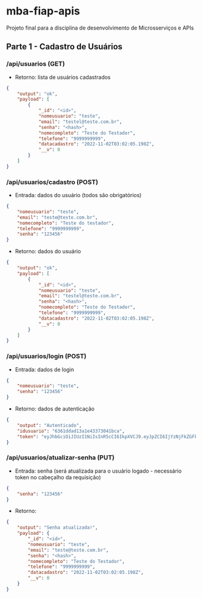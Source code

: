 # mba-fiap-apis
Projeto final para a disciplina de desenvolvimento de Microsserviços e APIs

## Parte 1 - Cadastro de Usuários

### /api/usuarios (GET)
- Retorno: lista de usuários cadastrados
```json
{
    "output": "ok",
    "payload": [
        {
            "_id": "<id>",
            "nomeusuario": "teste",
            "email": "testel@teste.com.br",
            "senha": "<hash>",
            "nomecompleto": "Teste do Testador",
            "telefone": "9999999999",
            "datacadastro": "2022-11-02T03:02:05.198Z",
            "__v": 0
        }
    ]
}
```

### /api/usuarios/cadastro (POST)
- Entrada: dados do usuário (todos são obrigatórios)
```json
{
    "nomeusuario": "teste",
    "email": "teste@teste.com.br",
    "nomecompleto": "Teste do testador",
    "telefone": "9999999999",    
    "senha": "123456"
}
```
- Retorno: dados do usuário
```json
{
    "output": "ok",
    "payload": [
        {
            "_id": "<id>",
            "nomeusuario": "teste",
            "email": "testel@teste.com.br",
            "senha": "<hash>",
            "nomecompleto": "Teste do Testador",
            "telefone": "9999999999",
            "datacadastro": "2022-11-02T03:02:05.198Z",
            "__v": 0
        }
    ]
}
```

### /api/usuarios/login (POST)
- Entrada: dados de login
```json
{
    "nomeusuario": "teste",
    "senha": "123456"
}
```
- Retorno: dados de autenticação
```json
{
    "output": "Autenticado",
    "idusuario": "6361ddad13a1e43373041bca",
    "token": "eyJhbGciOiJIUzI1NiIsInR5cCI6IkpXVCJ9.eyJpZCI6IjYzNjFkZGFkMTNhMWU0MzM3MzA0MWJjYSIsImVtYWlsIjoicmFmYWVsQHRlc3RlLmNvbS5iciIsImlhdCI6MTY2NzM1OTY0MSwiZXhwIjoxNjY3NDQ2MDQxfQ.VjfFAQ94OEg8TzXUVoWreI33L-_U4x6hh65lJp1W5d4"
}
```

### /api/usuarios/atualizar-senha (PUT)
- Entrada: senha (será atualizada para o usuário logado - necessário token no cabeçalho da requisição)
```json
{
    "senha": "123456"
}
```
- Retorno:
```json
{
    "output": "Senha atualizada!",
    "payload": {
        "_id": "<id>",
        "nomeusuario": "teste",
        "email": "teste@teste.com.br",
        "senha": "<hash>",
        "nomecompleto": "Teste do Testador",
        "telefone": "9999999999",
        "datacadastro": "2022-11-02T03:02:05.198Z",
        "__v": 0
    }
}
```
